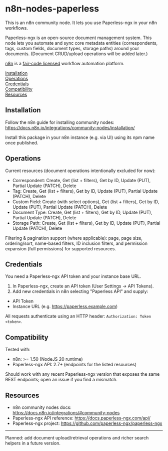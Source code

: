 ﻿# n8n-nodes-paperless

This is an n8n community node. It lets you use Paperless-ngx in your n8n workflows.

Paperless-ngx is an open-source document management system. This node lets you automate and sync core metadata entities (correspondents, tags, custom fields, document types, storage paths) around your documents. (Document CRUD/upload operations will be added later.)

[n8n](https://n8n.io/) is a [fair-code licensed](https://docs.n8n.io/reference/license/) workflow automation platform.

[Installation](#installation)  
[Operations](#operations)  
[Credentials](#credentials)  
[Compatibility](#compatibility)  
[Resources](#resources)

## Installation

Follow the n8n guide for installing community nodes: https://docs.n8n.io/integrations/community-nodes/installation/

Install this package in your n8n instance (e.g. via UI) using its npm name once published.

## Operations

Current resources (document operations intentionally excluded for now):

* Correspondent: Create, Get (list + filters), Get by ID, Update (PUT), Partial Update (PATCH), Delete
* Tag: Create, Get (list + filters), Get by ID, Update (PUT), Partial Update (PATCH), Delete
* Custom Field: Create (with select options), Get (list + filters), Get by ID, Update (PUT), Partial Update (PATCH), Delete
* Document Type: Create, Get (list + filters), Get by ID, Update (PUT), Partial Update (PATCH), Delete
* Storage Path: Create, Get (list + filters), Get by ID, Update (PUT), Partial Update (PATCH), Delete

Filtering & pagination support (where applicable): page, page size, ordering/sort, name-based filters, ID inclusion filters, and permission expansion (full permissions) for supported resources.

## Credentials

You need a Paperless-ngx API token and your instance base URL.

1. In Paperless-ngx, create an API token (User Settings → API Tokens).
2. Add new credentials in n8n selecting "Paperless API" and supply:
  * API Token
  * Instance URL (e.g. https://paperless.example.com)

All requests authenticate using an HTTP header: `Authorization: Token <token>`.

## Compatibility

Tested with:
* n8n: >= 1.50 (NodeJS 20 runtime)
* Paperless-ngx API: 2.7+ (endpoints for the listed resources)

Should work with any recent Paperless-ngx version that exposes the same REST endpoints; open an issue if you find a mismatch.

## Resources

* n8n community nodes docs: https://docs.n8n.io/integrations/#community-nodes
* Paperless-ngx API reference: https://docs.paperless-ngx.com/api/
* Paperless-ngx project: https://github.com/paperless-ngx/paperless-ngx

---

Planned: add document upload/retrieval operations and richer search helpers in a future version.
